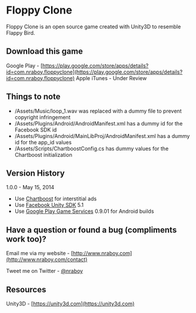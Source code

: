 Floppy Clone
==============================

Floppy Clone is an open source game created with Unity3D to resemble Flappy Bird.
  

Download this game
-------------

Google Play - [https://play.google.com/store/apps/details?id=com.nraboy.floppyclone](https://play.google.com/store/apps/details?id=com.nraboy.floppyclone)
Apple iTunes - Under Review


Things to note
-------------

* /Assets/Music/loop_1.wav was replaced with a dummy file to prevent copyright infringement
* /Assets/Plugins/Android/AndroidManifest.xml has a dummy id for the Facebook SDK id
* /Assets/Plugins/Android/MainLibProj/AndroidManifest.xml has a dummy id for the app_id values
* /Assets/Scripts/ChartboostConfig.cs has dummy values for the Chartboost initialization


Version History
-------------

1.0.0 - May 15, 2014

* Use [Chartboost](https://help.chartboost.com/documentation/unity) for interstitial ads
* Use [Facebook Unity SDK](https://developers.facebook.com/docs/unity) 5.1
* Use [Google Play Game Services](https://github.com/playgameservices/play-games-plugin-for-unity) 0.9.01 for Android builds


Have a question or found a bug (compliments work too)?
-------------

Email me via my website - [http://www.nraboy.com](http://www.nraboy.com/contact)

Tweet me on Twitter - [@nraboy](https://www.twitter.com/nraboy)


Resources
-------------

Unity3D - [https://unity3d.com](https://unity3d.com)